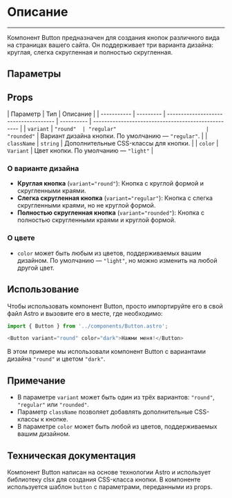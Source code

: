 # Описание

---

Компонент Button предназначен для создания кнопок различного вида на страницах вашего сайта. Он поддерживает три варианта дизайна: круглая, слегка скругленная и полностью скругленная.

## Параметры

## Props

| Параметр    | Тип       | Описание                              |
| ----------- | --------- | ------------------------------------- | ---------- | --------------------------------------------------- |
| `variant`   | `"round"  | "regular"                             | "rounded"` | Вариант дизайна кнопки. По умолчанию — `"regular"`. |
| `className` | `string`  | Дополнительные CSS-классы для кнопки. |
| `color`     | `Variant` | Цвет кнопки. По умолчанию — `"light"` |

### О варианте дизайна

- **Круглая кнопка** (`variant="round"`): Кнопка с круглой формой и скругленными краями.
- **Слегка скругленная кнопка** (`variant="regular"`): Кнопка с слегка скругленными краями, но не круглой формой.
- **Полностью скругленная кнопка** (`variant="rounded"`): Кнопка с полностью скругленными краями и круглой формой.

### О цвете

- `color` может быть любым из цветов, поддерживаемых вашим дизайном. По умолчанию — `"light"`, но можно изменить на любой другой цвет.

## Использование

Чтобы использовать компонент Button, просто импортируйте его в свой файл Astro и вызовите его в месте, где необходимо:

```typescript
import { Button } from '../components/Button.astro';

<Button variant="round" color="dark">Нажми меня!</Button>
```

В этом примере мы использовали компонент Button с вариантами дизайна `"round"` и цветом `"dark"`.

## Примечание

- В параметре `variant` может быть один из трёх вариантов: `"round"`, `"regular"` или `"rounded"`.
- Параметр `className` позволяет добавлять дополнительные CSS-классы к кнопке.
- В параметре `color` может быть любой из цветов, поддерживаемых вашим дизайном.

## Техническая документация

Компонент Button написан на основе технологии Astro и использует библиотеку clsx для создания CSS-класса кнопки. В компоненте используется шаблон `button` с параметрами, переданными из props.

